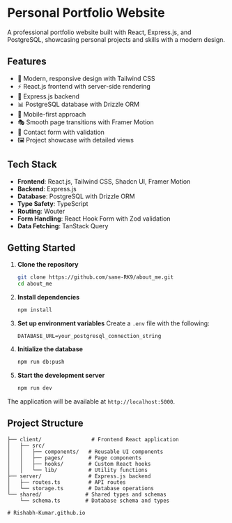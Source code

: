 # Personal Portfolio Website

A professional portfolio website built with React, Express.js, and PostgreSQL, showcasing personal projects and skills with a modern design.

## Features

- 🎨 Modern, responsive design with Tailwind CSS
- ⚡ React.js frontend with server-side rendering
- 🔧 Express.js backend
- 📊 PostgreSQL database with Drizzle ORM
- 📱 Mobile-first approach
- 🎭 Smooth page transitions with Framer Motion
- 📝 Contact form with validation
- 🖼️ Project showcase with detailed views

## Tech Stack

- **Frontend**: React.js, Tailwind CSS, Shadcn UI, Framer Motion
- **Backend**: Express.js
- **Database**: PostgreSQL with Drizzle ORM
- **Type Safety**: TypeScript
- **Routing**: Wouter
- **Form Handling**: React Hook Form with Zod validation
- **Data Fetching**: TanStack Query

## Getting Started

1. **Clone the repository**
   ```bash
   git clone https://github.com/sane-RK9/about_me.git
   cd about_me
   ```

2. **Install dependencies**
   ```bash
   npm install
   ```

3. **Set up environment variables**
   Create a `.env` file with the following:
   ```
   DATABASE_URL=your_postgresql_connection_string
   ```

4. **Initialize the database**
   ```bash
   npm run db:push
   ```

5. **Start the development server**
   ```bash
   npm run dev
   ```

The application will be available at `http://localhost:5000`.

## Project Structure

```
├── client/                # Frontend React application
│   ├── src/
│   │   ├── components/   # Reusable UI components
│   │   ├── pages/        # Page components
│   │   ├── hooks/        # Custom React hooks
│   │   └── lib/          # Utility functions
├── server/               # Express.js backend
│   ├── routes.ts         # API routes
│   └── storage.ts        # Database operations
└── shared/              # Shared types and schemas
    └── schema.ts        # Database schema and types

#   R i s h a b h - K u m a r . g i t h u b . i o  
 